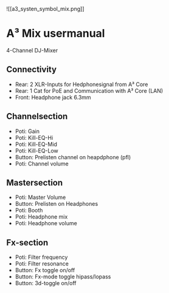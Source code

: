 ![[a3_systen_symbol_mix.png]]
# A³ Mix usermanual
4-Channel DJ-Mixer

## Connectivity
- Rear: 2 XLR-Inputs for Hedphonesignal from A³ Core
- Rear: 1 Cat for PoE and Communication with A³ Core (LAN)
- Front: Headphone jack 6.3mm

## Channelsection
- Poti: Gain
- Poti: Kill-EQ-Hi
- Poti: Kill-EQ-Mid
- Poti: Kill-EQ-Low
- Button: Prelisten channel on heapdphone (pfl)
- Poti: Channel volume

## Mastersection
- Poti: Master Volume
- Button: Prelisten on Headphones
- Poti: Booth
- Poti: Headphone mix
- Poti: Headphone volume

## Fx-section
- Poti: Filter frequency
- Poti: Filter resonance
- Button: Fx toggle on/off
- Button: Fx-mode toggle hipass/lopass
- Button: 3d-toggle on/off